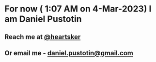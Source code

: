 # For now ( 1:07 AM on  4-Mar-2023) I am Daniel Pustotin
## Reach me at [@heartsker](https://t.me/heartsker)
## Or email me - daniel.pustotin@gmail.com
